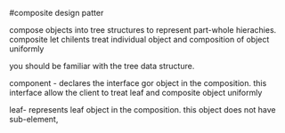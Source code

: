 #composite design patter

compose objects into tree structures to represent part-whole hierachies. composite let chilents treat individual object and composition of
object uniformly

you should be familiar with the tree data structure.

component - declares the interface gor object in the composition. this interface allow the client to treat leaf and composite
object uniformly

leaf- represents leaf object in the composition. this object does not have sub-element,

